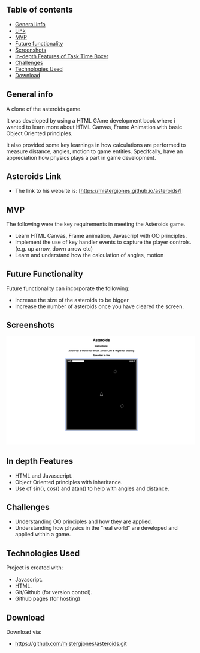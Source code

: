 ## Table of contents

-   [General info](#general-info)
-   [Link](#asteroids-link)
-   [MVP](#MVP)
-   [Future functionality](#future-functionality)
-   [Screenshots](#screenshots)
-   [In-depth Features of Task Time Boxer](#in-depth-features)
-   [Challenges](#challenges)
-   [Technologies Used](#technologies-used)
-   [Download](#download)

## General info

A clone of the asteroids game.

It was developed by using a HTML GAme development book where i wanted to learn more about HTML Canvas, Frame Animation with basic Object Oriented principles.

It also provided some key learnings in how calculations are performed to measure distance, angles, motion to game entities. Specifcally, have an appreciation how physics plays a part in game development.

## Asteroids Link

-   The link to his website is:
    [https://mistergjones.github.io/asteroids/]

## MVP

The following were the key requirements in meeting the Asteroids game.

-   Learn HTML Canvas, Frame animation, Javascript with OO principles.
-   Implement the use of key handler events to capture the player controls. (e.g. up arrow, down arrow etc)
-   Learn and understand how the calculation of angles, motion

## Future Functionality

Future functionality can incorporate the following:

-   Increase the size of the asteroids to be bigger
-   Increase the number of asteroids once you have cleared the screen.

## Screenshots

![Example screenshot](screenshot.png)

## In depth Features

-   HTML and Javasceript.
-   Object Oriented principles with inheritance.
-   Use of sin(), cos() and atan() to help with angles and distance.

## Challenges

-   Understanding OO principles and how they are applied.
-   Understanding how physics in the "real world" are developed and applied within a game.

## Technologies Used

Project is created with:

-   Javascript.
-   HTML.
-   Git/Github (for version control).
-   Github pages (for hosting)

## Download

Download via:

-   https://github.com/mistergjones/asteroids.git
